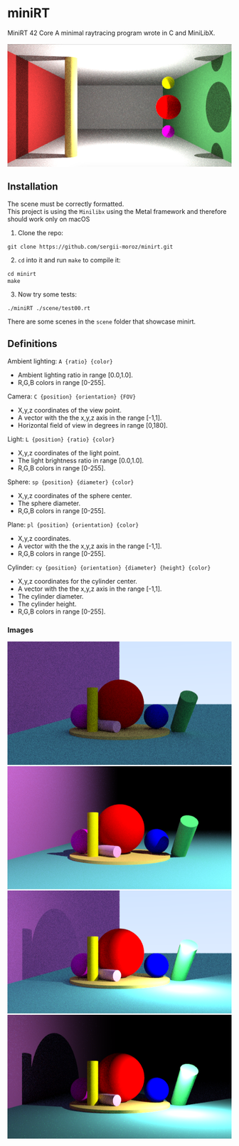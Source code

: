 # miniRT
MiniRT 42 Core
A minimal raytracing program wrote in C and MiniLibX.<br><br>
![test00](./img/box00.png)

## Installation
The scene must be correctly formatted.<br>
This project is using the ``Minilibx`` using the Metal framework and therefore should work only on macOS<br>

1. Clone the repo:
```
git clone https://github.com/sergii-moroz/minirt.git
```
2. `cd` into it and run `make` to compile it:
```
cd minirt
make
```
3. Now try some tests:
```
./miniRT ./scene/test00.rt
```

There are some scenes in the `scene` folder that showcase minirt.

## Definitions

Ambient lighting:	`A {ratio} {color}`
* Ambient lighting ratio in range [0.0,1.0].
* R,G,B colors in range [0-255].

Camera:	`C {position} {orientation} {FOV}`
* X,y,z coordinates of the view point.
* A vector with the the x,y,z axis in the range [-1,1].
* Horizontal field of view in degrees in range [0,180].

Light:	`L {position} {ratio} {color}`
* X,y,z coordinates of the light point.
* The light brightness ratio in range [0.0,1.0].
* R,G,B colors in range [0-255].

Sphere:	`sp {position} {diameter} {color}`
* X,y,z coordinates of the sphere center.
* The sphere diameter.
* R,G,B colors in range [0-255].

Plane:	`pl {position} {orientation} {color}`
* X,y,z coordinates.
* A vector with the the x,y,z axis in the range [-1,1].
* R,G,B colors in range [0-255].

Cylinder:	`cy {position} {orientation} {diameter} {height} {color}`
* X,y,z coordinates for the cylinder center.
* A vector with the the x,y,z axis in the range [-1,1].
* The cylinder diameter.
* The cylinder height.
* R,G,B colors in range [0-255].


### Images
![test00](./img/test00.png)
![test01](./img/test01.png)
![test20](./img/test20.png)
![test21](./img/test21.png)

